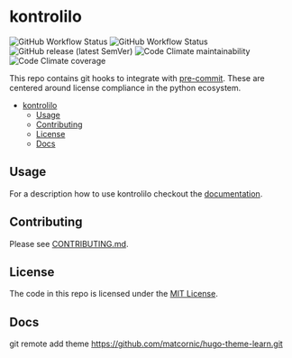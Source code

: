 # kontrolilo

![GitHub Workflow Status](https://img.shields.io/github/workflow/status/kontrolilo/kontrolilo/release%20project?label=Release&style=for-the-badge)
![GitHub Workflow Status](https://img.shields.io/github/workflow/status/kontrolilo/kontrolilo/run%20all%20tests?label=PR%20tests&style=for-the-badge)
![GitHub release (latest SemVer)](https://img.shields.io/github/v/release/kontrolilo/kontrolilo?style=for-the-badge)
![Code Climate maintainability](https://img.shields.io/codeclimate/maintainability/kontrolilo/kontrolilo?style=for-the-badge)
![Code Climate coverage](https://img.shields.io/codeclimate/coverage/kontrolilo/kontrolilo?style=for-the-badge)

This repo contains git hooks to integrate with [pre-commit](http://pre-commit.com). These are centered around license
compliance in the python ecosystem.


<!--TOC-->

- [kontrolilo](#kontrolilo)
  - [Usage](#usage)
  - [Contributing](#contributing)
  - [License](#license)
  - [Docs](#docs)

<!--TOC-->

## Usage

For a description how to use kontrolilo checkout the [documentation](https://kontrolilo.github.io/kontrolilo/usage/).

## Contributing

Please see [CONTRIBUTING.md](CONTRIBUTING.md).

## License

The code in this repo is licensed under the [MIT License](LICENSE).


## Docs

git remote add theme https://github.com/matcornic/hugo-theme-learn.git
